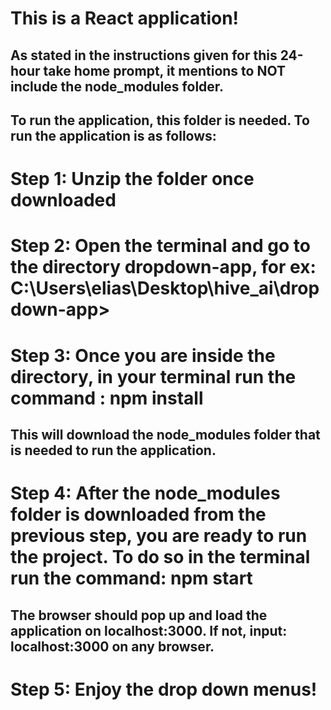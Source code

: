 # This is a React application!
## As stated in the instructions given for this 24-hour take home prompt, it mentions to NOT include the node_modules folder.
## To run the application, this folder is needed. To run the application is as follows:
# Step 1: Unzip the folder once downloaded
# Step 2: Open the terminal and go to the directory dropdown-app, for ex: C:\Users\elias\Desktop\hive_ai\dropdown-app>
# Step 3: Once you are inside the directory, in your terminal run the command : npm install
## This will download the node_modules folder that is needed to run the application.
# Step 4: After the node_modules folder is downloaded from the previous step, you are ready to run the project. To do so in the terminal run the command: npm start 
## The browser should pop up and load the application on localhost:3000. If not, input: localhost:3000 on any browser.
# Step 5: Enjoy the drop down menus!